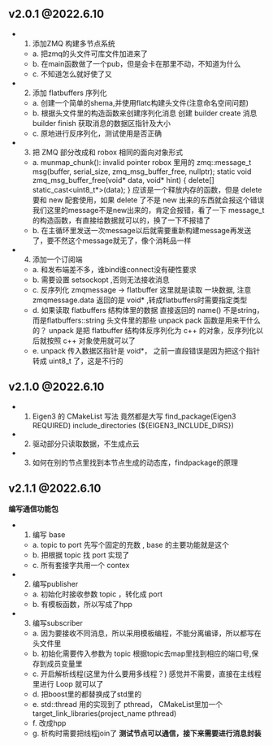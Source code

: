 ## v2.0.1 @2022.6.10 ##
* 1. 添加ZMQ 构建多节点系统
    * a. 把zmq的头文件可库文件加进来了
    * b. 在main函数做了一个pub，但是会卡在那里不动，不知道为什么
    * c. 不知道怎么就好使了又

* 2. 添加 flatbuffers 序列化
    * a. 创建一个简单的shema,并使用flatc构建头文件(注意命名空间问题)
    * b. 根据头文件里的构造函数来创建序列化消息
         创建 builder
         create 消息
         builder finish
         获取消息的数据区指针及大小
    * c. 原地进行反序列化，测试使用是否正确

* 3. 把 ZMQ 部分改成和 robox 相同的面向对象形式
    * a. munmap_chunk(): invalid pointer 
        robox 里用的 zmq::message_t msg(buffer, serial_size, zmq_msg_buffer_free, nullptr);
        static void zmq_msg_buffer_free(void* data, void* hint) { delete[] static_cast<uint8_t*>(data); }
        应该是一个释放内存的函数，但是 delete 要和 new 配套使用，如果 delete 了不是 new 出来的东西就会报这个错误
        我们这里的message不是new出来的，肯定会报错，看了一下 message_t 的构造函数，有直接给数据就可以的，换了一下不报错了
    * b. 在主循环里发送一次message以后就需要重新构建message再发送了，要不然这个message就无了，像个消耗品一样


* 4. 添加一个订阅端
    * a. 和发布端差不多，谁bind谁connect没有硬性要求
    * b. 需要设置 setsockopt ,否则无法接收消息
    * c. 反序列化 zmqmessage -> flatbuffer
         这里就是读取 一块数据, 注意 zmqmessage.data 返回的是 void* ,转成flatbuffers时需要指定类型
    * d. 如果读取 flatbuffers 结构体里的数据
         直接返回的 name() 不是string， 而是flatbuffers::string
         头文件里的那些 unpack pack 函数是用来干什么的？
         unpack 是把 flatbuffer 结构体反序列化为 c++ 的对象，反序列化以后就按照 c++ 对象使用就可以了
    * e. unpack 传入数据区指针是 void*， 之前一直段错误是因为把这个指针转成 uint8_t 了，这是不行的

## v2.1.0 @2022.6.10 ##
* 1. Eigen3 的 CMakeList 写法
    竟然都是大写
    find_package(Eigen3 REQUIRED)
    include_directories (${EIGEN3_INCLUDE_DIRS})
* 2. 驱动部分只读取数据，不生成点云
* 3. 如何在别的节点里找到本节点生成的动态库，findpackage的原理

## v2.1.1 @2022.6.10 ##
**编写通信功能包**
* 1. 编写 base
    * a. topic to port 先写个固定的充数 , base 的主要功能就是这个
    * b. 把根据 topic 找 port 实现了
    * c. 所有套接字共用一个 contex

* 2. 编写publisher
    * a. 初始化时接收参数 topic ，转化成 port
    * b. 有模板函数，所以写成了hpp

* 3. 编写subscriber
    * a. 因为要接收不同消息，所以采用模板编程，不能分离编译，所以都写在头文件里
    * b. 初始化需要传入参数为 topic 
         根据topic去map里找到相应的端口号,保存到成员变量里
    * c. 开启解析线程(这里为什么要用多线程？)
         感觉并不需要，直接在主线程里进行 Loop 就可以了
    * d. 把boost里的都替换成了std里的
    * e. std::thread 用的实现到了 pthread， CMakeList里加一个
         target_link_libraries(project_name
                                pthread)
    * f. 改成hpp
    * g. 析构时需要把线程join了
**测试节点可以通信，接下来需要进行消息封装**


